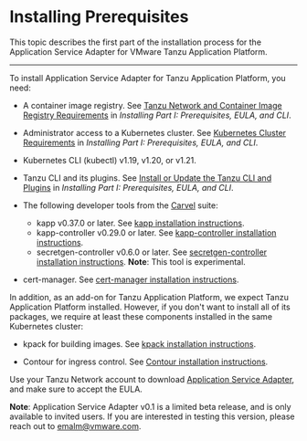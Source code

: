# Installing Prerequisites

This topic describes the first part of the installation process for the Application Service Adapter for VMware Tanzu Application Platform.

----

To install Application Service Adapter for Tanzu Application Platform, you need:

* A container image registry. See [Tanzu Network and Container Image Registry Requirements](https://docs.vmware.com/en/VMware-Tanzu-Application-Platform/0.3/tap-0-3/GUID-install-general.html#tanzu-network-and-container-image-registry-requirements-1) in _Installing Part I: Prerequisites, EULA, and CLI_.

* Administrator access to a Kubernetes cluster. See [Kubernetes Cluster Requirements](https://docs.vmware.com/en/VMware-Tanzu-Application-Platform/0.3/tap-0-3/GUID-install-general.html#kubernetes-cluster-requirements-2) in _Installing Part I: Prerequisites, EULA, and CLI_.

* Kubernetes CLI (kubectl) v1.19, v1.20, or v1.21.

* Tanzu CLI and its plugins. See [Install or Update the Tanzu CLI and Plugins](https://docs.vmware.com/en/VMware-Tanzu-Application-Platform/0.3/tap-0-3/GUID-install-general.html#install-or-update-the-tanzu-cli-and-plugins-5) in _Installing Part I: Prerequisites, EULA, and CLI_.

* The following developer tools from the [Carvel](https://carvel.dev/) suite:
    * kapp v0.37.0 or later. See [kapp installation instructions](https://carvel.dev/kapp/docs/latest/install/).
    * kapp-controller v0.29.0 or later. See [kapp-controller installation instructions](https://carvel.dev/kapp-controller/docs/latest/install/).
    * secretgen-controller v0.6.0 or later. See [secretgen-controller installation instructions](https://github.com/vmware-tanzu/carvel-secretgen-controller/blob/develop/docs/install.md).
    **Note**: This tool is experimental.

* cert-manager. See [cert-manager installation instructions](https://cert-manager.io/docs/installation/).

In addition, as an add-on for Tanzu Application Platform, we expect Tanzu Application Platform installed. However, if you don't want to install all of its packages, we require at least these components installed in the same Kubernetes cluster:

* kpack for building images. See [kpack installation instructions](https://github.com/pivotal/kpack/blob/main/docs/install.md).

* Contour for ingress control. See [Contour installation instructions](https://projectcontour.io/getting-started/).

Use your Tanzu Network account to download [Application Service Adapter](https://network.tanzu.vmware.com/products/app-service-adapter/), and make sure to accept the EULA.

**Note**: Application Service Adapter v0.1 is a limited beta release, and is only available to invited users. If you are interested in testing this version, please reach out to emalm@vmware.com.
